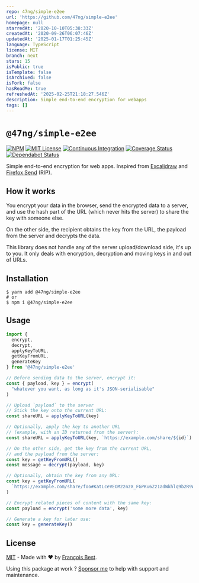 ```yaml
---
repo: 47ng/simple-e2ee
url: 'https://github.com/47ng/simple-e2ee'
homepage: null
starredAt: '2020-10-10T05:38:33Z'
createdAt: '2020-09-26T06:07:46Z'
updatedAt: '2025-01-17T01:25:45Z'
language: TypeScript
license: MIT
branch: next
stars: 15
isPublic: true
isTemplate: false
isArchived: false
isFork: false
hasReadMe: true
refreshedAt: '2025-02-25T21:18:27.546Z'
description: Simple end-to-end encryption for webapps
tags: []
---
```


# `@47ng/simple-e2ee`

[![NPM](https://img.shields.io/npm/v/@47ng/simple-e2ee?color=red)](https://www.npmjs.com/package/@47ng/simple-e2ee)
[![MIT License](https://img.shields.io/github/license/47ng/simple-e2ee.svg?color=blue)](https://github.com/47ng/simple-e2ee/blob/next/LICENSE)
[![Continuous Integration](https://github.com/47ng/simple-e2ee/workflows/Continuous%20Integration/badge.svg?branch=next)](https://github.com/47ng/simple-e2ee/actions)
[![Coverage Status](https://coveralls.io/repos/github/47ng/simple-e2ee/badge.svg?branch=next)](https://coveralls.io/github/47ng/simple-e2ee?branch=next)
[![Dependabot Status](https://api.dependabot.com/badges/status?host=github&repo=47ng/simple-e2ee)](https://dependabot.com)

Simple end-to-end encryption for web apps. Inspired from [Excalidraw](https://excalidraw.com) and [Firefox Send](https://github.com/mozilla/send) (RIP).

## How it works

You encrypt your data in the browser, send the encrypted data
to a server, and use the hash part of the URL (which never
hits the server) to share the key with someone else.

On the other side, the recipient obtains the key from the URL,
the payload from the server and decrypts the data.

This library does not handle any of the server upload/download
side, it's up to you. It only deals with encryption, decryption
and moving keys in and out of URLs.

## Installation

```shell
$ yarn add @47ng/simple-e2ee
# or
$ npm i @47ng/simple-e2ee
```

## Usage

```ts
import {
  encrypt,
  decrypt,
  applyKeyToURL,
  getKeyFromURL,
  generateKey
} from '@47ng/simple-e2ee'

// Before sending data to the server, encrypt it:
const { payload, key } = encrypt(
  "whatever you want, as long as it's JSON-serialisable"
)

// Upload `payload` to the server
// Stick the key onto the current URL:
const shareURL = applyKeyToURL(key)

// Optionally, apply the key to another URL
// (example, with an ID returned from the server):
const shareURL = applyKeyToURL(key, `https://example.com/share/${id}`)

// On the other side, get the key from the current URL,
// and the payload from the server:
const key = getKeyFromURL()
const message = decrypt(payload, key)

// Optionally, obtain the key from any URL:
const key = getKeyFromURL(
  `https://example.com/share/foo#KatLceVEOM2znzX_FGPKu6Zz1adWkhlq9b2R9WRjUsM=`
)

// Encrypt related pieces of content with the same key:
const payload = encrypt('some more data', key)

// Generate a key for later use:
const key = generateKey()
```

## License

[MIT](https://github.com/47ng/simple-e2ee/blob/master/LICENSE) - Made with ❤️ by [François Best](https://francoisbest.com).

Using this package at work ? [Sponsor me](https://github.com/sponsors/franky47) to help with support and maintenance.
